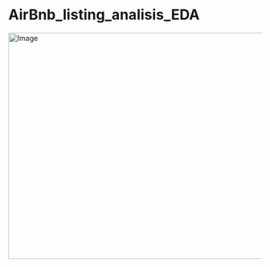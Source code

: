# AirBnb_listing_analisis_EDA
<img src="https://www.brandinginasia.com/wp-content/uploads/2017/04/sddefault-8.jpg" alt="Image" width="1100" height="450">
